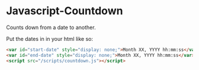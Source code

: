 # Javascript-Countdown
Counts down from a date to another.

Put the dates in in your html like so:
```html
<var id="start-date" style="display: none;">Month XX, YYYY hh:mm:ss</var>
<var id="end-date" style="display: none;">Month XX, YYYY hh:mm:ss</var>
<script src="/scripts/countdown.js"></script>
```
